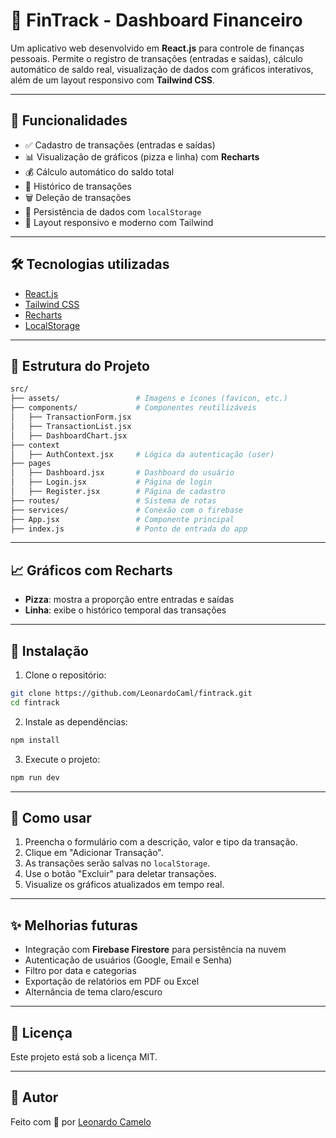 # 💸 FinTrack - Dashboard Financeiro

Um aplicativo web desenvolvido em **React.js** para controle de finanças pessoais. Permite o registro de transações (entradas e saídas), cálculo automático de saldo real, visualização de dados com gráficos interativos, além de um layout responsivo com **Tailwind CSS**.

---

## 🚀 Funcionalidades

- ✅ Cadastro de transações (entradas e saídas)
- 📊 Visualização de gráficos (pizza e linha) com **Recharts**
- 💰 Cálculo automático do saldo total
- 🧾 Histórico de transações
- 🗑 Deleção de transações
- 💾 Persistência de dados com `localStorage`
- 📱 Layout responsivo e moderno com Tailwind

---

## 🛠 Tecnologias utilizadas

- [React.js](https://reactjs.org/)
- [Tailwind CSS](https://tailwindcss.com/)
- [Recharts](https://recharts.org/)
- [LocalStorage](https://developer.mozilla.org/pt-BR/docs/Web/API/Window/localStorage)

---

## 🧩 Estrutura do Projeto

```bash
src/
├── assets/                 # Imagens e ícones (favicon, etc.)
├── components/             # Componentes reutilizáveis
│   ├── TransactionForm.jsx
│   ├── TransactionList.jsx
│   ├── DashboardChart.jsx
├── context
│   ├── AuthContext.jsx     # Lógica da autenticação (user)
├── pages
│   ├── Dashboard.jsx       # Dashboard do usuário
│   ├── Login.jsx           # Página de login
│   ├── Register.jsx        # Página de cadastro
├── routes/                 # Sistema de rotas
├── services/               # Conexão com o firebase
├── App.jsx                 # Componente principal
├── index.js                # Ponto de entrada do app
```

---

## 📈 Gráficos com Recharts

- **Pizza**: mostra a proporção entre entradas e saídas
- **Linha**: exibe o histórico temporal das transações

---

## 🔧 Instalação

1. Clone o repositório:

```bash
git clone https://github.com/LeonardoCaml/fintrack.git
cd fintrack
```

2. Instale as dependências:

```bash
npm install
```

3. Execute o projeto:

```bash
npm run dev
```

---

## 📂 Como usar

1. Preencha o formulário com a descrição, valor e tipo da transação.
2. Clique em "Adicionar Transação".
3. As transações serão salvas no `localStorage`.
4. Use o botão "Excluir" para deletar transações.
5. Visualize os gráficos atualizados em tempo real.

---

## ✨ Melhorias futuras

- Integração com **Firebase Firestore** para persistência na nuvem
- Autenticação de usuários (Google, Email e Senha)
- Filtro por data e categorias
- Exportação de relatórios em PDF ou Excel
- Alternância de tema claro/escuro

---

## 📌 Licença

Este projeto está sob a licença MIT.

---

## 🙌 Autor

Feito com 💚 por [Leonardo Camelo](https://github.com/LeonardoCaml)
